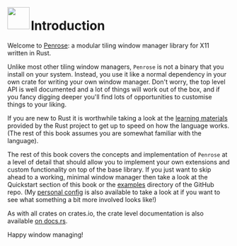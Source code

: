 <image width="50px" src="https://raw.githubusercontent.com/sminez/penrose/develop/icon.svg" align="left"></image>
# Introduction

Welcome to [Penrose][0]: a modular tiling window manager library for X11 written in Rust.

Unlike most other tiling window managers, `Penrose` is not a binary that you install on your
system. Instead, you use it like a normal dependency in your own crate for writing your own
window manager. Don't worry, the top level API is well documented and a lot of things will
work out of the box, and if you fancy digging deeper you'll find lots of opportunities to
customise things to your liking.

If you are new to Rust it is worthwhile taking a look at the [learning materials][1]
provided by the Rust project to get up to speed on how the language works. (The rest of
this book assumes you are somewhat familiar with the language).

The rest of this book covers the concepts and implementation of `Penrose` at a level of
detail that should allow you to implement your own extensions and custom functionality
on top of the base library. If you just want to skip ahead to a working, minimal window
manager then take a look at the Quickstart section of this book or the [examples][2]
directory of the GitHub repo. (My [personal config][3] is also available to take a look
at if you want to see what something a bit more involved looks like!)

As with all crates on crates.io, the crate level documentation is also available
[on docs.rs][4].

Happy window managing!


  [0]: https://github.com/sminez/penrose
  [1]: https://www.rust-lang.org/learn
  [2]: https://github.com/sminez/penrose/tree/develop/examples
  [3]: https://github.com/sminez/my-penrose-config
  [4]: https://docs.rs/penrose
